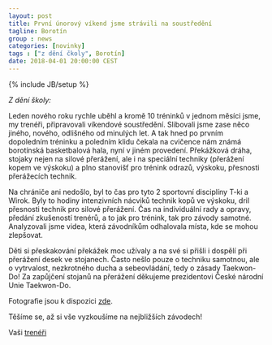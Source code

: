 ```yaml
---
layout: post
title: První únorový víkend jsme strávili na soustředění
tagline: Borotín
group : news
categories: [novinky]
tags : ["z dění čkoly", Borotín]
date: 2018-04-01 20:00:00 CEST
---
```

{% include JB/setup %}

*Z dění školy:*

Leden nového roku rychle uběhl a kromě 10 tréninků v jednom měsíci jsme, my trenéři, připravovali víkendové soustředění. Slibovali jsme zase něco jiného, nového, odlišného od minulých let. A tak hned po prvním dopoledním tréninku a poledním klidu čekala na cvičence nám známá borotínská basketbalová hala, nyní v jiném provedení. Překážková dráha, stojaky nejen na silové přerážení, ale i na speciální techniky (přerážení kopem ve výskoku) a plno stanovišť pro trénink odrazů, výskoku, přesnosti přerážecích technik.

Na chrániče ani nedošlo, byl to čas pro tyto 2 sportovní disciplíny T-ki a Wirok. Byly to hodiny intenzivních nácviků technik kopů ve výskoku, dril přesnosti technik pro silové přerážení. Čas na individuální rady a opravy, předání zkušeností trenérů, a to jak pro trénink, tak pro závody samotné. Analyzovali jsme videa, která závodníkům odhalovala místa, kde se mohou zlepšovat. 

Děti si přeskakování překážek moc užívaly a na své si přišli i dospělí při přerážení desek ve stojanech. Často nešlo pouze o techniku samotnou, ale o vytrvalost, nezkrotného ducha a sebeovládání, tedy o zásady Taekwon-Do!
Za zapůjčení stojanů na přerážení děkujeme prezidentovi České národní Unie Taekwon-Do. 

Fotografie jsou k dispozici [zde][photos].

Těšíme se, až si vše vyzkoušíme na nejbližších závodech!

Vaši [trenéři](/treneri)

[photos]: https://www.facebook.com/media/set/?set=a.1825072607504494.1073741845.203150823030022&type=1&l=bfac981176 "Fotografie"
